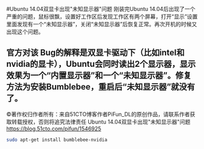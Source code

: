 #Ubuntu 14.04双显卡出现"未知显示器"问题 
刚装完Ubuntu 14.04后出现了一个严重的问题，鼠标很飘，设置好工作区后发现工作区有两个屏幕，打开“显示”设置里面发现有一个“未知显示器”，关闭“未知显示器”后恢复正常。再次开机的时候又出现这个问题。

官方对该 Bug的解释是双显卡驱动下（比如intel和nvidia的显卡），Ubuntu会同时读出2个显示器，显示效果为一个“内置显示器”和一个“未知显示器”。修复方法为安装Bumblebee，重启后“未知显示器”就没有了。
-----------------------------------
©著作权归作者所有：来自51CTO博客作者PiFun_DL的原创作品，请联系作者获取转载授权，否则将追究法律责任
Ubuntu 14.04双显卡出现"未知显示器"问题
https://blog.51cto.com/pifun/1546925
```sh
sudo apt-get install bumblebee-nvidia
```
